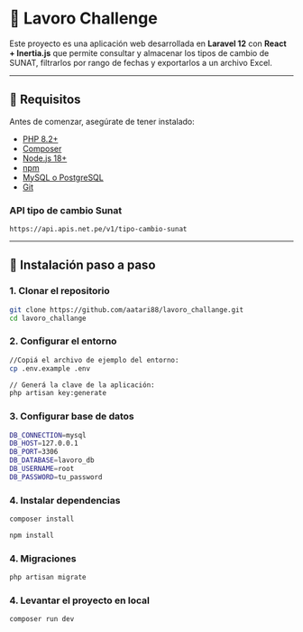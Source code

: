 # 💼 Lavoro Challenge

Este proyecto es una aplicación web desarrollada en **Laravel 12** con **React + Inertia.js** que permite consultar y almacenar los tipos de cambio de SUNAT, filtrarlos por rango de fechas y exportarlos a un archivo Excel.

---

## 📌 Requisitos

Antes de comenzar, asegúrate de tener instalado:

- [PHP 8.2+](https://www.php.net/)
- [Composer](https://getcomposer.org/)
- [Node.js 18+](https://nodejs.org/)
- [npm](https://www.npmjs.com/)
- [MySQL o PostgreSQL](https://www.mysql.com/)
- [Git](https://git-scm.com/)

### API tipo de cambio Sunat
    https://api.apis.net.pe/v1/tipo-cambio-sunat

---

## 🚀 Instalación paso a paso

### 1. Clonar el repositorio

```bash
git clone https://github.com/aatari88/lavoro_challange.git
cd lavoro_challange
```

### 2. Configurar el entorno
```bash
//Copiá el archivo de ejemplo del entorno:
cp .env.example .env

// Generá la clave de la aplicación:
php artisan key:generate
```

### 3. Configurar base de datos
```bash
DB_CONNECTION=mysql
DB_HOST=127.0.0.1
DB_PORT=3306
DB_DATABASE=lavoro_db
DB_USERNAME=root
DB_PASSWORD=tu_password
```

### 4. Instalar dependencias
```bash
composer install

npm install
```

### 4. Migraciones
```bash
php artisan migrate
```

### 4. Levantar el proyecto en local
```bash
composer run dev
```






